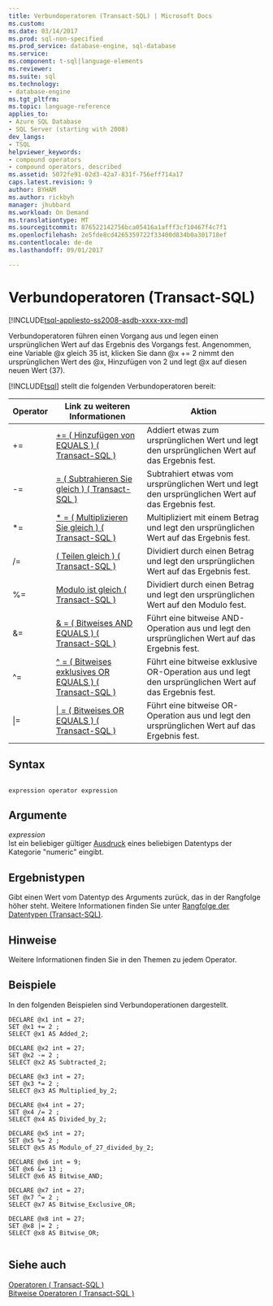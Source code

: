 ```yaml
---
title: Verbundoperatoren (Transact-SQL) | Microsoft Docs
ms.custom: 
ms.date: 03/14/2017
ms.prod: sql-non-specified
ms.prod_service: database-engine, sql-database
ms.service: 
ms.component: t-sql|language-elements
ms.reviewer: 
ms.suite: sql
ms.technology:
- database-engine
ms.tgt_pltfrm: 
ms.topic: language-reference
applies_to:
- Azure SQL Database
- SQL Server (starting with 2008)
dev_langs:
- TSQL
helpviewer_keywords:
- compound operators
- compound operators, described
ms.assetid: 5072fe91-02d3-42a7-831f-756eff714a17
caps.latest.revision: 9
author: BYHAM
ms.author: rickbyh
manager: jhubbard
ms.workload: On Demand
ms.translationtype: MT
ms.sourcegitcommit: 876522142756bca05416a1afff3cf10467f4c7f1
ms.openlocfilehash: 2e5fde8cd4265359722f33400d834b0a301718ef
ms.contentlocale: de-de
ms.lasthandoff: 09/01/2017

---
```

# <a name="compound-operators-transact-sql"></a>Verbundoperatoren (Transact-SQL)
[!INCLUDE[tsql-appliesto-ss2008-asdb-xxxx-xxx-md](../../includes/tsql-appliesto-ss2008-asdb-xxxx-xxx-md.md)]

  Verbundoperatoren führen einen Vorgang aus und legen einen ursprünglichen Wert auf das Ergebnis des Vorgangs fest. Angenommen, eine Variable @x gleich 35 ist, klicken Sie dann @x += 2 nimmt den ursprünglichen Wert des @x, Hinzufügen von 2 und legt @x auf diesen neuen Wert (37).  
  
 [!INCLUDE[tsql](../../includes/tsql-md.md)] stellt die folgenden Verbundoperatoren bereit:  
  
|Operator|Link zu weiteren Informationen|Aktion|  
|--------------|------------------------------|------------|  
|+=|[+= &#40; Hinzufügen von EQUALS &#41; &#40; Transact-SQL &#41;](../../t-sql/language-elements/add-equals-transact-sql.md)|Addiert etwas zum ursprünglichen Wert und legt den ursprünglichen Wert auf das Ergebnis fest.|  
|-=|[= &#40; Subtrahieren Sie gleich &#41; &#40; Transact-SQL &#41;](../../t-sql/language-elements/subtract-equals-transact-sql.md)|Subtrahiert etwas vom ursprünglichen Wert und legt den ursprünglichen Wert auf das Ergebnis fest.|  
|*=|[&#42; = &#40; Multiplizieren Sie gleich &#41; &#40; Transact-SQL &#41;](../../t-sql/language-elements/multiply-equals-transact-sql.md)|Multipliziert mit einem Betrag und legt den ursprünglichen Wert auf das Ergebnis fest.|  
|/=|[&#40; Teilen gleich &#41; &#40; Transact-SQL &#41;](../../t-sql/language-elements/divide-equals-transact-sql.md)|Dividiert durch einen Betrag und legt den ursprünglichen Wert auf das Ergebnis fest.|  
|%=|[Modulo ist gleich &#40; Transact-SQL &#41;](../../t-sql/language-elements/modulo-equals-transact-sql.md)|Dividiert durch einen Betrag und legt den ursprünglichen Wert auf den Modulo fest.|  
|&=|[& = &#40; Bitweises AND EQUALS &#41; &#40; Transact-SQL &#41;](../../t-sql/language-elements/bitwise-and-equals-transact-sql.md)|Führt eine bitweise AND-Operation aus und legt den ursprünglichen Wert auf das Ergebnis fest.|  
|^=|[^ = &#40; Bitweises exklusives OR EQUALS &#41; &#40; Transact-SQL &#41;](../../t-sql/language-elements/bitwise-exclusive-or-equals-transact-sql.md)|Führt eine bitweise exklusive OR-Operation aus und legt den ursprünglichen Wert auf das Ergebnis fest.|  
|&#124;=|[&#124; = &#40; Bitweises OR EQUALS &#41; &#40; Transact-SQL &#41;](../../t-sql/language-elements/bitwise-or-equals-transact-sql.md)|Führt eine bitweise OR-Operation aus und legt den ursprünglichen Wert auf das Ergebnis fest.|  
  
## <a name="syntax"></a>Syntax  
  
```  
  
expression operator expression  
```  
  
## <a name="arguments"></a>Argumente  
 *expression*  
 Ist ein beliebiger gültiger [Ausdruck](../../t-sql/language-elements/expressions-transact-sql.md) eines beliebigen Datentyps der Kategorie "numeric" eingibt.  
  
## <a name="result-types"></a>Ergebnistypen  
 Gibt einen Wert vom Datentyp des Arguments zurück, das in der Rangfolge höher steht. Weitere Informationen finden Sie unter [Rangfolge der Datentypen &#40;Transact-SQL&#41;](../../t-sql/data-types/data-type-precedence-transact-sql.md).  
  
## <a name="remarks"></a>Hinweise  
 Weitere Informationen finden Sie in den Themen zu jedem Operator.  
  
## <a name="examples"></a>Beispiele  
 In den folgenden Beispielen sind Verbundoperationen dargestellt.  
  
```  
DECLARE @x1 int = 27;  
SET @x1 += 2 ;  
SELECT @x1 AS Added_2;  
  
DECLARE @x2 int = 27;  
SET @x2 -= 2 ;  
SELECT @x2 AS Subtracted_2;  
  
DECLARE @x3 int = 27;  
SET @x3 *= 2 ;  
SELECT @x3 AS Multiplied_by_2;  
  
DECLARE @x4 int = 27;  
SET @x4 /= 2 ;  
SELECT @x4 AS Divided_by_2;  
  
DECLARE @x5 int = 27;  
SET @x5 %= 2 ;  
SELECT @x5 AS Modulo_of_27_divided_by_2;  
  
DECLARE @x6 int = 9;  
SET @x6 &= 13 ;  
SELECT @x6 AS Bitwise_AND;  
  
DECLARE @x7 int = 27;  
SET @x7 ^= 2 ;  
SELECT @x7 AS Bitwise_Exclusive_OR;  
  
DECLARE @x8 int = 27;  
SET @x8 |= 2 ;  
SELECT @x8 AS Bitwise_OR;  
  
```  
  
## <a name="see-also"></a>Siehe auch  
 [Operatoren &#40; Transact-SQL &#41;](../../t-sql/language-elements/operators-transact-sql.md)   
 [Bitweise Operatoren &#40; Transact-SQL &#41;](../../t-sql/language-elements/bitwise-operators-transact-sql.md)  
  
  

